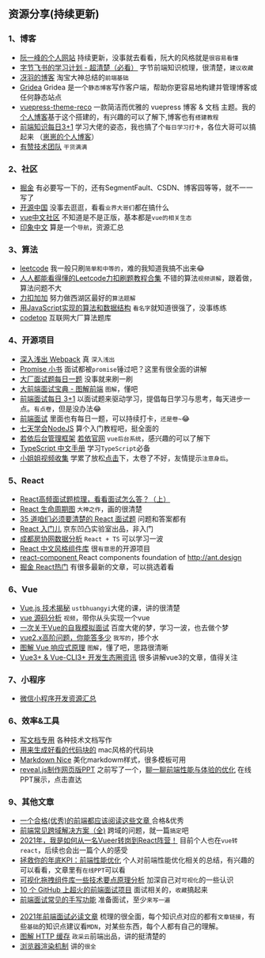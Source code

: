<!-- <p align="center">
  <img width="120" src="https://zt-handsome.github.io/zaizai-blog/img/logo.png">
</p>

<p align="center">
  <a href="https://zt-Handsome.github.io/">
    <img src="https://img.shields.io/badge/%E4%BF%8A%E5%8A%AB%E5%8D%9A%E5%AE%A2-5.0-blue" alt="blog">
  </a>
  <a href="https://zt-Handsome.github.io/">
    <img src="https://img.shields.io/github/stars/zt-Handsome/zt-Handsome.github.io" alt="start">
  </a>
  <a href="https://zt-Handsome.github.io/">
    <img src="https://img.shields.io/github/forks/zt-Handsome/zt-Handsome.github.io" alt="fork">
  </a>
  <a href="https://vuepress-theme-reco.recoluan.com/">
    <img src="https://img.shields.io/badge/vuepress--theme--reco-1.x-blue" alt="vuepress-theme-reco">
  </a>
  <a href="https://github.com/xugaoyi/vuepress-theme-vdoing">
    <img src="https://img.shields.io/badge/vuepress--theme--vdoing-1.8.3-red" alt="vuepress-theme-vdoing">
  </a>
</p> -->

<!-- ![](https://zt-handsome.github.io/zaizai-blog/img/blog-index.webp) -->
<!-- ## 关于我

[关于我 - 图文介绍](https://zt-Handsome.github.io/bookshop/linkme/) -->

<!-- ## 关注我
![wxgzh](https://p1-juejin.byteimg.com/tos-cn-i-k3u1fbpfcp/35e5fb5f6e654ba88d9b6c860ff859e4~tplv-k3u1fbpfcp-watermark.image) -->

<!-- ## blog 4.0
请切换分支：[20210501_blog_4.0](https://github.com/zt-Handsome/zt-Handsome.github.io/tree/20210501_blog_4.0)。当前博客5.0，2021.5.1上线。 -->
## 资源分享(持续更新)
### 1、博客
- [阮一峰的个人网站](http://www.ruanyifeng.com/home.html)  持续更新，没事就去看看，阮大的风格就是`很容易看懂`
- [字节飞书的学习计划 - 超清楚（必看）](https://bitable.feishu.cn/appNuDKPaGtimrdkB0JnXmpoktZ) 字节前端知识梳理，很清楚，`建议收藏`
- [冴羽的博客](https://github.com/mqyqingfeng/Blog) 淘宝大神总结的`前端基础`
- [Gridea](https://gridea.dev/) Gridea 是一个`静态博客`写作客户端，帮助你更容易地构建并管理博客或任何静态站点
- [vuepress-theme-reco](https://vuepress-theme-reco.recoluan.com/) 一款简洁而优雅的 vuepress 博客 & 文档 主题。我的[个人博客](https://zt-handsome.github.io/zaizai-blog/)基于这个搭建的，有兴趣的可以了解下,博客也有`搭建教程`
- [前端知识每日3+1](http://www.h-camel.com/index.html) 学习大佬的姿态，我也搞了个`每日学习打卡`，各位大哥可以搞起来 （[崽崽的个人博客](https://zt-handsome.github.io/zaizai-blog/)）
- [有赞技术团队](https://tech.youzan.com/)  `干货满满`

### 2、社区
- [掘金](https://juejin.cn/) 有必要写一下的，还有SegmentFault、CSDN、博客园等等，就不一一写了
- [开源中国](https://www.oschina.net/project) 没事去逛逛，看看`业界大哥们`都在搞什么
- [vue中文社区](https://vue-js.com/) 不知道是不是正版，基本都是`vue的相关生态`
- [印象中文](https://docschina.org/) 算是一个`导航`，资源汇总

### 3、算法
- [leetcode](https://leetcode-cn.com/) 我一般只刷`简单和中等的`，难的我知道我搞不出来😂
- [人人都能看得懂的Leetcode力扣刷题教程合集](https://www.bilibili.com/video/BV1wA411b7qZ) 不错的算法`视频讲解`，跟着做，算法问题不大
- [力扣加加](https://leetcode-solution.cn/)  努力做西湖区最好的`算法题解`
- [用JavaScript实现的算法和数据结构](http://www.conardli.top/docs/) `看名字`就知道很强了，没事练练
- [codetop](https://codetop.cc/#/home) 互联网大厂算法题库

### 4、开源项目
- [深入浅出 Webpack](https://webpack.wuhaolin.cn/)  真 `深入浅出`
- [Promise 小书](http://liubin.org/promises-book/#introduction) 面试都被`promise`锤过吧？这里有很全面的讲解
- [大厂面试题每日一题](https://q.shanyue.tech/) 没事就来刷一刷
- [大前端面试宝典 - 图解前端](https://lucifer.ren/fe-interview/#/) `图解`，懂吧
- [前端面试每日 3+1](https://github.com/haizlin/fe-interview) 以面试题来驱动学习，提倡每日学习与思考，每天进步一点。`有点卷`，但是没办法😂
- [前端面试](https://lgwebdream.github.io/FE-Interview/) 里面也有每日一题，可以持续打卡，`还是卷~`😂
- [七天学会NodeJS](https://nqdeng.github.io/7-days-nodejs/#1) 算个入门教程吧，挺全面的
- [若依后台管理框架](http://vue.ruoyi.vip/index) [若依官网](http://ruoyi.vip/) `vue后台系统`，感兴趣的可以了解下
- [TypeScript 中文手册](https://typescript.bootcss.com/) 学习`TypeScript`必备
- [小姐姐视频收集](https://github.com/wozuinbs/video) 学累了放松[点击](http://meinu.ml/)下，太卷了不好，友情提示`注意身后`。

### 5、React
- [React高频面试题梳理，看看面试怎么答？（上）](https://mp.weixin.qq.com/s/W7CNGn-Qc8o0EQ3bIKAJBQ)
- [React 生命周期图](https://projects.wojtekmaj.pl/react-lifecycle-methods-diagram/) `大神之作`，画的很清楚
- [35 道咱们必须要清楚的 React 面试题](https://juejin.cn/post/6844903988073070606) 问题和答案都有
- [React 入门儿](https://juejin.cn/post/6899243806214848519) 京东凹凸实验室出品，非入门
- [成都房协网数据分析](https://github.com/mengsixing/cdfang-spider) `React + TS` 可以学习一波
- [React 中文风格组件库](https://github.com/zhui-team/zhui) 很`有意思`的开源项目
- [react-component ](https://github.com/react-component) React components foundation of http://ant.design
- [掘金 React热门](https://juejin.cn/tag/React.js?sort=hottest) 有很多最新的文章，可以挑选着看

### 6、Vue
- [Vue.js 技术揭秘](https://ustbhuangyi.github.io/vue-analysis/) `ustbhuangyi`大佬的课，讲的很清楚
- [vue 源码分析](https://www.bilibili.com/video/BV1LE411e7HE) `视频`，带你从头实现一个vue
- [一次关于Vue的自我模拟面试](https://juejin.cn/post/6870374238760894472#heading-5) 百度大佬的梦，学习一波，也去做个梦
- [vue2.x高阶问题，你能答多少](https://juejin.cn/post/6921911974611664903) `我写的`，掺个水
- [图解 Vue 响应式原理](https://juejin.cn/post/6857669921166491662) `图解`，懂了吧，思路很清晰
- [Vue3+ & Vue-CLI3+ 开发生态圈资讯](https://github.com/vue3/vue3-News) 很多讲解vue3的文章，值得关注
### 7、小程序
- [微信小程序开发资源汇总](https://github.com/justjavac/awesome-wechat-weapp)


### 6、效率&工具
- [写文档专用](https://www.docz.site/) 各种技术文档写作
- [用来生成好看的代码块的](https://carbon.now.sh/)   mac风格的代码块
- [Markdown Nice](https://www.mdnice.com/) 美化markdowm样式，很多模板可用
- [reveal.js制作网页版PPT](https://juejin.cn/post/6850037266082070535) 之前写了一个，[聊一聊前端性能与体验的优化](http://118.25.49.69:8086/) 在线PPT展示，点击直达

### 9、其他文章
- [一个合格(优秀)的前端都应该阅读这些文章 ](https://juejin.cn/post/6844903896637259784) 合格&优秀
- [前端常见跨域解决方案（全)](https://segmentfault.com/a/1190000011145364) 跨域的问题，就一篇`搞定`吧
- [2021年，我是如何从一名Vueer转岗到React阵营！](https://mp.weixin.qq.com/s/_U6MtxJ9_UWJYN3mPx9heg)  目前个人也在`vue转react`，后续也会出一篇个人的感受
- [拯救你的年底KPI：前端性能优化](https://juejin.cn/post/6911472693405548557) 个人对前端性能优化相关的总结，有兴趣的可以看看，文章里有`在线PPT`可以看
- [可视化拖拽组件库一些技术要点原理分析](https://juejin.cn/post/6908502083075325959) 加深自己对`可视化`的一些认识
- [10 个 GitHub 上超火的前端面试项目](https://juejin.cn/post/6895752757534261256) 面试相关的，`收藏`搞起来
- [前端面试常见的手写功能](https://juejin.cn/post/6873513007037546510) 准备面试，至少`来写一遍`
<!-- - [无头浏览器 Puppeteer 初探](https://juejin.cn/post/6844903504276881422) `Puppeteer`可以帮我们做很多服务端的事情，不知道的同学去了解下。也可以看看我用Puppeteer做的产出：[Egg + Puppeteer 实现Html转PDF](https://juejin.cn/post/6907500437134376974) 在线预览：[html转pdf](http://118.25.49.69/) -->
- [2021年前端面试必读文章](https://juejin.cn/post/6844904116339261447) 梳理的很全面，每个知识点对应的都有`文章链接`，有些`基础`的知识点建议看`MDN`，对某些东西，每个人都有自己的理解。
- [图解 HTTP 缓存](https://www.zoo.team/article/http-cache) `政采云`前端出品，讲的挺清楚的
- [浏览器渲染机制](https://segmentfault.com/a/1190000014018604) 讲的`很全`

